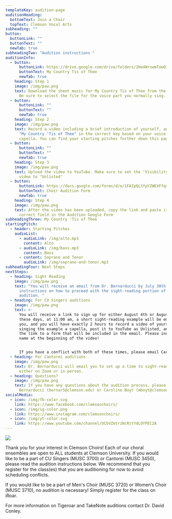 ```yaml
---
templateKey: audition-page
auditionHeading:
  bottomText: Join a Choir
  topText: Clemson Vocal Arts
subheading: ""
button:
  buttonLink: ""
  buttonText: ""
  newTab: true
subheadingTwo: "Audition instructions "
auditionInfo:
  - button:
      buttonLink: https://drive.google.com/drive/folders/1He4WrswmTowOibDBZpeNMgQwzEK9f2Am?usp=sharing
      buttonText: My Country Tis of Thee
      newTab: true
    heading: Step 1
    image: /img/paw.png
    text: Download the sheet music for My Country Tis of Thee from the link below.
      Be sure to select the file for the voice part you normally sing.
  - button:
      buttonLink: ""
      buttonText: ""
      newTab: true
    heading: Step 2
    image: /img/paw.png
    text: Record a video including a brief introduction of yourself, and you singing
      "My Country 'Tis of Thee" in the correct key based on your voice part, a
      capella. You can find your starting pitches further down this page.
  - button:
      buttonLink: ""
      buttonText: ""
      newTab: true
    heading: Step 3
    image: /img/paw.png
    text: Upload the video to YouTube. Make sure to set the "Visibility" of the
      video to "Unlisted"
  - button:
      buttonLink: https://docs.google.com/forms/d/e/1FAIpQLSfpYZWEXFfqvf4QArXc7H-kcM4skMOW4gkfybq3knt4Ifn3vg/viewform?usp=sf_link
      buttonText: Choir Audition Form
      newTab: true
    heading: Step 4
    image: /img/paw.png
    text: After the video has been uploaded, copy the link and paste it in the
      correct field in the Audition Google Form
subheadingThree: My Country 'Tis of Thee
startingPitch:
  - header: Starting Pitches
    audioList:
      - audioLink: /img/alto.mp3
        content: Alto
      - audioLink: /img/bass.mp3
        content: Bass
      - content: Soprano and Tenor
        audioLink: /img/soprano-and-tenor.mp3
subheadingFour: Next Steps
nextSteps:
  - heading: Sight Reading
    image: /img/paw.png
    text: "You will receive an email from Dr. Bernarducci by July 30th with
      instructions on how to proceed with the sight-reading portion of your
      audition. "
  - heading: For CU Singers auditions
    image: /img/paw.png
    text: >-
      You will receive a link to sign up for either August 4th or August 9th. On
      these days, at 11:00 am, a short sight-reading example will be emailed to
      you, and you will have exactly 2 hours to record a video of yourself
      singing the example a capella, post it to YouTube as Unlisted, and submit
      the link to a form that will be included in the email. Please include your
      name at the beginning of the video!


      If you have a conflict with both of these times, please email Caroline Boyt (mboyt@clemson.edu) AFTER July 30th to discuss other options.
  - heading: For Cantorei auditions
    image: /img/paw.png
    text: Dr. Bernarducci will email you to set up a time to sight-read with him
      either on Zoom or in person.
  - heading: Questions?
    image: /img/paw.png
    text: If you have any questions about the audition process, please email Dr.
      Bernarducci (bernar5@clemson.edu) or Caroline Boyt (mboyt@clemson.edu).
socialMedia:
  - icon: /img/fb-color.svg
    link: https://www.facebook.com/clemsonchoirs/
  - icon: /img/ig-color.png
    link: https://www.instagram.com/clemsonchoirs/
  - icon: /img/yt-color.svg
    link: https://www.youtube.com/channel/UCbVZmtrzNcRztYdLOYPEC2A
---
```

![](/img/level3-clemsonuniversitychoirs_rgb_collegeof-codip.jpg)

Thank you for your interest in Clemson Choirs! Each of our choral ensembles are open to ALL students at Clemson University. If you would like to be a part of CU Singers (MUSC 3700) or Cantorei (MUSC 3450), please read the audition instructions below. We recommend that you register for the class(es) that you are auditioning for now to avoid scheduling conflicts. 

If you would like to be a part of Men's Choir (MUSC 3720) or Women’s Choir (MUSC 3710), no audition is necessary! Simply register for the class on iRoar. 

For more information on Tigeroar and TakeNote auditions contact Dr. David Conley.